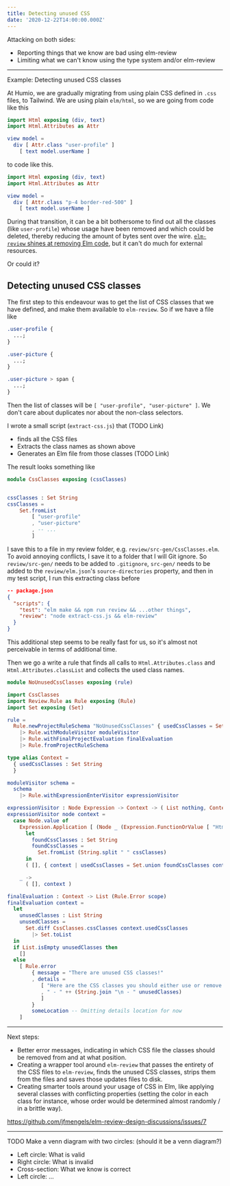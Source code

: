 ```yaml
---
title: Detecting unused CSS
date: '2020-12-22T14:00:00.000Z'
---
```


Attacking on both sides:

- Reporting things that we know are bad using elm-review
- Limiting what we can't know using the type system and/or elm-review

---

Example: Detecting unused CSS classes

At Humio, we are gradually migrating from using plain CSS defined in `.css` files, to Tailwind. We are using plain `elm/html`, so we are going from code like this

```elm
import Html exposing (div, text)
import Html.Attributes as Attr

view model =
  div [ Attr.class "user-profile" ]
    [ text model.userName ]
```

to code like this.

```elm
import Html exposing (div, text)
import Html.Attributes as Attr

view model =
  div [ Attr.class "p-4 border-red-500" ]
    [ text model.userName ]
```

During that transition, it can be a bit bothersome to find out all the classes (like `user-profile`) whose usage have been removed and which could be deleted, thereby reducing the amount of bytes sent over the wire. [`elm-review` shines at removing Elm code](https://jfmengels.net/safe-dead-code-removal/), but it can't do much for external resources.

Or could it?

## Detecting unused CSS classes

The first step to this endeavour was to get the list of CSS classes that we have defined, and make them available to `elm-review`. So if we have a file like

```css
.user-profile {
  ...;
}

.user-picture {
  ...;
}

.user-picture > span {
  ...;
}
```

Then the list of classes will be `[ "user-profile", "user-picture" ]`. We don't care about duplicates nor about the non-class selectors.

I wrote a small script (`extract-css.js`) that (TODO Link)

- finds all the CSS files
- Extracts the class names as shown above
- Generates an Elm file from those classes (TODO Link)

The result looks something like

```elm
module CssClasses exposing (cssClasses)


cssClasses : Set String
cssClasses =
    Set.fromList
        [ "user-profile"
        , "user-picture"
        , -- ...
        ]
```

I save this to a file in my review folder, e.g. `review/src-gen/CssClasses.elm`. To avoid annoying conflicts, I save it to a folder that I will Git ignore. So `review/src-gen/` needs to be added to `.gitignore`, `src-gen/` needs to be added to the `review/elm.json`'s `source-directories` property, and then in my test script,
I run this extracting class before

```json
-- package.json
{
  "scripts": {
    "test": "elm make && npm run review && ...other things",
    "review": "node extract-css.js && elm-review"
  }
}
```

This additional step seems to be really fast for us, so it's almost not perceivable in terms of additional time.

Then we go a write a rule that finds all calls to `Html.Attributes.class` and `Html.Attributes.classList` and collects the used class names.

```elm
module NoUnusedCssClasses exposing (rule)

import CssClasses
import Review.Rule as Rule exposing (Rule)
import Set exposing (Set)

rule =
  Rule.newProjectRuleSchema "NoUnusedCssClasses" { usedCssClasses = Set.empty }
    |> Rule.withModuleVisitor moduleVisitor
    |> Rule.withFinalProjectEvaluation finalEvaluation
    |> Rule.fromProjectRuleSchema

type alias Context =
  { usedCssClasses : Set String
  }

moduleVisitor schema =
  schema
    |> Rule.withExpressionEnterVisitor expressionVisitor

expressionVisitor : Node Expression -> Context -> ( List nothing, Context )
expressionVisitor node context =
  case Node.value of
    Expression.Application [ (Node _ (Expression.FunctionOrValue [ "Html", "Attributes" ] "class")), Node _ (Expression.Literal cssClasses) ] ->
      let
        foundCssClasses : Set String
        foundCssClasses =
          Set.fromList (String.split " " cssClasses)
      in
      ( [], { context | usedCssClasses = Set.union foundCssClasses context.usedCssClasses } )

    _ ->
      ( [], context )

finalEvaluation : Context -> List (Rule.Error scope)
finalEvaluation context =
  let
    unusedClasses : List String
    unusedClasses =
      Set.diff CssClasses.cssClasses context.usedCssClasses
        |> Set.toList
  in
  if List.isEmpty unusedClasses then
    []
  else
    [ Rule.error
        { message = "There are unused CSS classes!"
        , details =
           [ "Here are the CSS classes you should either use or remove:"
           , " - " ++ (String.join "\n - " unusedClasses)
           ]
        }
        someLocation -- Omitting details location for now
    ]
```

---

Next steps:

- Better error messages, indicating in which CSS file the classes should be removed from and at what position.
- Creating a wrapper tool around `elm-review` that passes the entirety of the CSS files to `elm-review`, finds the unused CSS classes, strips them from the files and saves those updates files to disk.
- Creating smarter tools around your usage of CSS in Elm, like applying several classes with conflicting properties (setting the color in each class for instance, whose order would be determined almost randomly / in a brittle way).

https://github.com/jfmengels/elm-review-design-discussions/issues/7

---

TODO Make a venn diagram with two circles: (should it be a venn diagram?)

- Left circle: What is valid
- Right circle: What is invalid
- Cross-section: What we know is correct
- Left circle: ...
